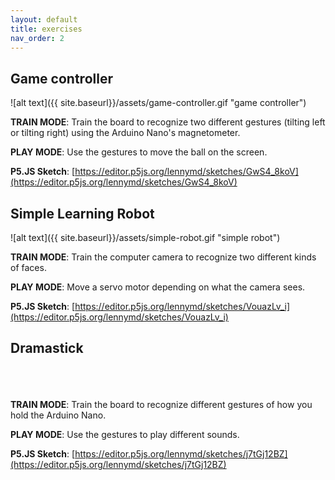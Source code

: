 ```yaml
---
layout: default
title: exercises
nav_order: 2
---
```


<h2 class="exercise-title">Game controller</h2>

![alt text]({{ site.baseurl}}/assets/game-controller.gif "game controller")

**TRAIN MODE**: Train the board to recognize two different gestures (tilting left or tilting right) using the Arduino Nano's magnetometer.

**PLAY MODE**: Use the gestures to move the ball on the screen.

**P5.JS Sketch**: [https://editor.p5js.org/lennymd/sketches/GwS4_8koV](https://editor.p5js.org/lennymd/sketches/GwS4_8koV)

<!-- CODE: https://github.com/id-studiolab/MLTK01/blob/master/examples/gameController/sketch.js -->

<!-- <h2 class="exercise-title">Endless Landscape 2</h2>

![alt text]({{ site.baseurl }}/assets/endless-landscape-2.png "game-controller-2")

A Game Controller remix of this p5.js sketch, [Endless Landscape](https://editor.p5js.org/cKrijgsman/full/eniy1YYc4).

**TRAIN MODE**: Train the board to recognize two different gestures (tilting left or tilting right) using the Arduino Nano's magnetometer.

**PLAY MODE**: Use the gestures to move the mountaints

**P5.JS Sketch**: @@TK@@ -->

<h2 class="exercise-title">Simple Learning Robot</h2>

![alt text]({{ site.baseurl}}/assets/simple-robot.gif "simple robot")

**TRAIN MODE**: Train the computer camera to recognize two different kinds of faces.

**PLAY MODE**: Move a servo motor depending on what the camera sees.

**P5.JS Sketch**: [https://editor.p5js.org/lennymd/sketches/VouazLv_i](https://editor.p5js.org/lennymd/sketches/VouazLv_i)

<h2 class="exercise-title">Dramastick</h2>

<br><br><br>
**TRAIN MODE**: Train the board to recognize different gestures of how you hold the Arduino Nano.

**PLAY MODE**: Use the gestures to play different sounds.

**P5.JS Sketch**: [https://editor.p5js.org/lennymd/sketches/j7tGj12BZ](https://editor.p5js.org/lennymd/sketches/j7tGj12BZ)
